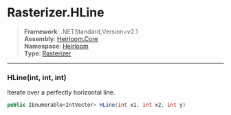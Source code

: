 # Rasterizer.HLine

> **Framework**: .NETStandard,Version=v2.1  
> **Assembly**: [Heirloom.Core][0]  
> **Namespace**: [Heirloom][0]  
> **Type**: [Rasterizer][1]

--------------------------------------------------------------------------------

### HLine(int, int, int)

Iterate over a perfectly horizontal line.

```cs
public IEnumerable<IntVector> HLine(int x1, int x2, int y)
```

[0]: ../Heirloom.Core.md
[1]: Heirloom.Rasterizer.md
